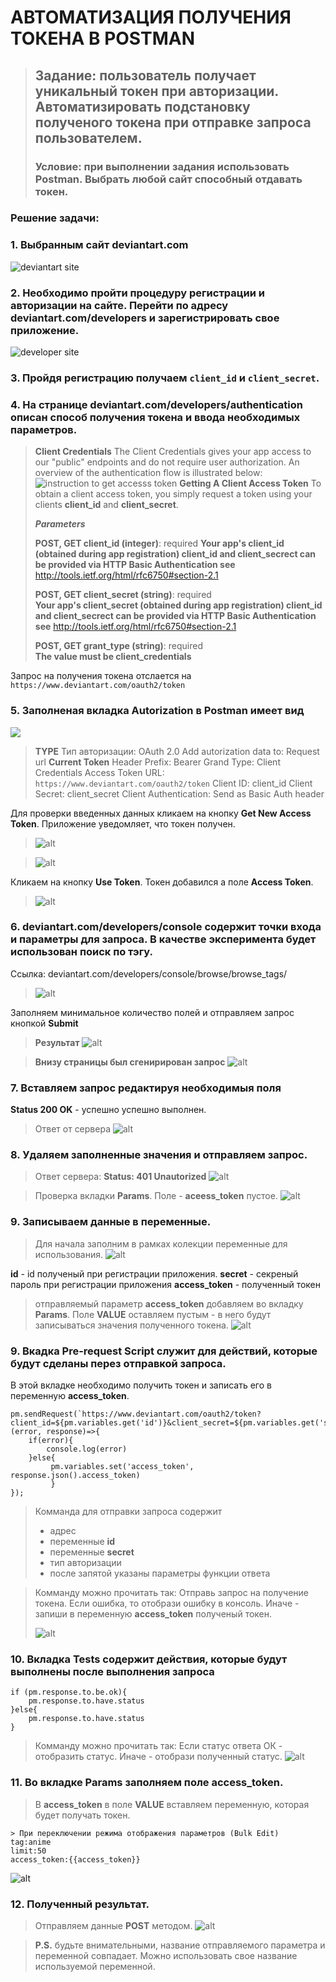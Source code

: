 # АВТОМАТИЗАЦИЯ ПОЛУЧЕНИЯ ТОКЕНА В POSTMAN

> ## Задание: пользователь получает уникальный токен при авторизации. Автоматизировать подстановку полученого токена при отправке запроса пользователем.
> ### Условие: при выполнении задания использовать Postman. Выбрать любой сайт способный отдавать токен.

### Решение задачи:
### 1. Выбранным сайт deviantart.com 
![deviantart site](./img/id_1.jpg)

### 2. Необходимо пройти процедуру регистрации и авторизации на сайте. Перейти по адресу deviantart.com/developers и зарегистрировать свое приложение.
![developer site](./img/id_2.png)

### 3. Пройдя регистрацию получаем `client_id` и `client_secret`.
### 4. На странице deviantart.com/developers/authentication описан способ получения токена и ввода необходимых параметров.
> **Client Credentials**
> The Client Credentials gives your app access to our "public" endpoints and do not require user authorization. An overview of the authentication flow is illustrated below:
> ![instruction to get accesss token](./img/id_3.png)
> **Getting A Client Access Token**
>To obtain a client access token, you simply request a token using your clients **client_id** and **client_secret**.
>
>***Parameters***
>
>**POST, GET client_id (integer)**:
>required
> __Your app's client_id (obtained during app registration) client_id and client_secrect can be provided via HTTP Basic Authentication see__ http://tools.ietf.org/html/rfc6750#section-2.1
> 
>**POST, GET client_secret (string)**:
>required	
>__Your app's client_secret (obtained during app registration)
>client_id and client_secrect can be provided via HTTP Basic Authentication see__ http://tools.ietf.org/html/rfc6750#section-2.1
>
>**POST, GET grant_type (string)**:
>required	
> __The value must be client_credentials__

Запрос на получения токена отслается на ` https://www.deviantart.com/oauth2/token`

### 5. Заполненая вкладка Autorization в Postman  имеет вид
![](./img/id_4.png)
>****TYPE****
Тип авторизации: OAuth 2.0
Add autorization data to: Request url
>****Current Token****
Header Prefix: Bearer
Grand Type: Client Credentials
Access Token URL: `https://www.deviantart.com/oauth2/token`
Client ID: client_id
Client Secret: client_secret
Client Authentication: Send as Basic Auth header

Для проверки введенных данных кликаем на кнопку ****Get New Access Token****.
Приложение уведомляет, что токен получен.

> ![alt](./img/id_5.png)

>![alt](./img/id_6.png)

Кликаем на кнопку **Use Token**. Токен добавился а поле **Access Token**.

>![alt](img/id_7.png)

### 6. deviantart.com/developers/console содержит точки входа и параметры для запроса. В качестве эксперимента будет использован поиск по тэгу.

Ссылка: deviantart.com/developers/console/browse/browse_tags/

> ![alt](img/id_8.png)

Заполняем минимальное количество полей и отправляем запрос кнопкой ****Submit****

>**Результат**
> ![alt](img/id_9.png)

>**Внизу страницы был сгенирирован запрос**
![alt](img/id_10.png)

### 7. Вставляем запрос редактируя необходимыя поля
**Status 200 OK** - успешно успешно выполнен.
>Ответ от сервера
> ![alt](img/id_11.png)

### 8. Удаляем заполненные значения и отправляем запрос.
>Ответ сервера: **Status: 401 Unautorized**
> ![alt](img/id_12.png)

> Проверка вкладки **Params**. Поле - **aceess_token** пустое.
> ![alt](img/id_13.png)

### 9. Записываем данные в переменные.
> Для начала заполним в рамках колекции переменные для использования.
> ![alt](img/id_14.png)

**id** - id полученый при регистрации приложения.
**secret** - секреный пароль при регистрации приложения
**access_token** - полученный токен

> отправляемый параметр **access_token** добавляем во вкладку **Params**. Поле **VALUE** оставляем пустым - в него будут записываться значения полученного токена.
>![alt](img/id_15.png)

### 9. Вкадка **Pre-request Script** служит для действий, которые будут сделаны перез отправкой запроса.

В этой вкладке необходимо получить токен и записать его в переменную **access_token**.

```
pm.sendRequest(`https://www.deviantart.com/oauth2/token?client_id=${pm.variables.get('id')}&client_secret=${pm.variables.get('secret')}&grant_type=client_credentials`, (error, response)=>{
    if(error){
        console.log(error)
    }else{
         pm.variables.set('access_token', response.json().access_token)
         }
});
```
> Комманда для отправки запроса содержит
>- адрес
>- переменные **id**
>- переменные **secret**
>- тип авторизации
> - после запятой указаны параметры функции ответа

>Комманду можно прочитать так:
> Отправь запрос на получение токена. Если ошибка, то отобрази ошибку в консоль. Иначе - запиши в переменную **access_token** полученый токен.
> 
>![alt](img/id_16.png)

### 10. Вкладка Tests содержит действия, которые будут выполнены после выполнения запроса
```
if (pm.response.to.be.ok){
    pm.response.to.have.status
}else{
    pm.response.to.have.status
}
```
>Комманду можно прочитать так:
> Если статус ответа ОК - отобразить статус. Иначе - отобрази полученный статус.
![alt](img/id_17.png)

### 11. Во вкладке Params заполняем поле access_token.
>В **access_token** в поле **VALUE** вставляем переменную, которая будет получать токен.
```
> При переключении режима отображения параметров (Bulk Edit)
tag:anime
limit:50
access_token:{{access_token}}
```
 ![alt](img/id_18.png)  

 ### 12. Полученный результат.
 >Отправляем данные **POST** методом.
 >![alt](img/id_19.png)

 > **P.S.** будьте внимательными, название отправляемого параметра и переменной совпадает. Можно использовать свое название используемой переменной. 